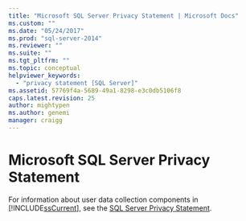 ```yaml
---
title: "Microsoft SQL Server Privacy Statement | Microsoft Docs"
ms.custom: ""
ms.date: "05/24/2017"
ms.prod: "sql-server-2014"
ms.reviewer: ""
ms.suite: ""
ms.tgt_pltfrm: ""
ms.topic: conceptual
helpviewer_keywords: 
  - "privacy statement [SQL Server]"
ms.assetid: 57769f4a-5689-49a1-8298-e3c0db5106f8
caps.latest.revision: 25
author: mightypen
ms.author: genemi
manager: craigg
---
```

# Microsoft SQL Server Privacy Statement
  For information about user data collection components in [!INCLUDE[ssCurrent](../includes/sscurrent-md.md)], see the [SQL Server Privacy Statement](http://go.microsoft.com/fwlink/?LinkID=282418).  
  
  
